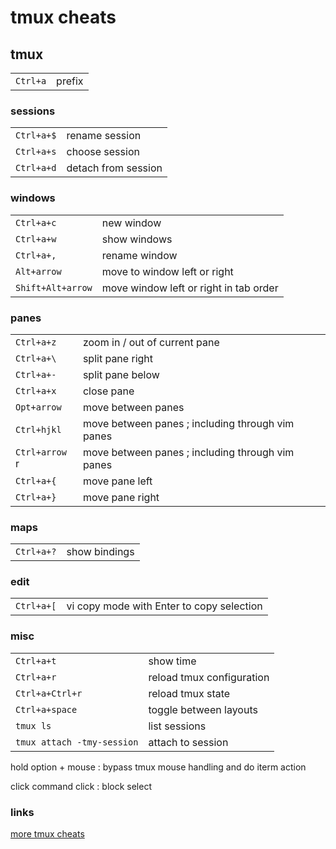 # tmux cheats

## tmux

|          |        |
| --       | --     |
| `Ctrl+a` | prefix |

### sessions

|            |                     |
| --         | --                  |
| `Ctrl+a+$` | rename session      |
| `Ctrl+a+s` | choose session      |
| `Ctrl+a+d` | detach from session |

### windows

|                   |                                        |
| --                | --                                     |
| `Ctrl+a+c`        | new window                             |
| `Ctrl+a+w`        | show windows                           |
| `Ctrl+a+,`        | rename window                          |
| `Alt+arrow`       | move to window left or right           |
| `Shift+Alt+arrow` | move window left or right in tab order |

### panes

|                |                                                  |
| --             | --                                               |
| `Ctrl+a+z`     | zoom in / out of current pane                    |
| `Ctrl+a+\`     | split pane right                                 |
| `Ctrl+a+-`     | split pane below                                 |
| `Ctrl+a+x`     | close pane                                       |
| `Opt+arrow`    | move between panes                               |
| `Ctrl+hjkl`    | move between panes ; including through vim panes |
| `Ctrl+arrow` r | move between panes ; including through vim panes |
| `Ctrl+a+{`     | move pane left                                   |
| `Ctrl+a+}`     | move pane right                                  |

### maps

|            |               |
| --         | --            |
| `Ctrl+a+?` | show bindings |

### edit

|            |                                           |
| --         | --                                        |
| `Ctrl+a+[` | vi copy mode with Enter to copy selection |

### misc

|                            |                           |
| --                         | --                        |
| `Ctrl+a+t`                 | show time                 |
| `Ctrl+a+r`                 | reload tmux configuration |
| `Ctrl+a+Ctrl+r`            | reload tmux state         |
| `Ctrl+a+space`             | toggle between layouts    |
| `tmux ls`                  | list sessions             |
| `tmux attach -tmy-session` | attach to session         |

hold option + mouse
: bypass tmux mouse handling and do iterm action

click command click
: block select

### links

[more tmux cheats](https://tmuxcheatsheet.com/)

